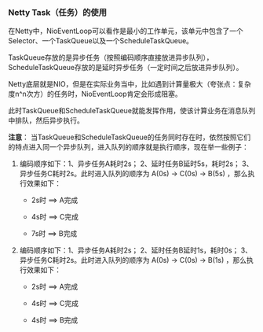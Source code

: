### Netty Task（任务）的使用

在Netty中，NioEventLoop可以看作是最小的工作单元，该单元中包含了一个Selector、一个TaskQueue以及一个ScheduleTaskQueue。

TaskQueue存放的是异步任务（按照编码顺序直接放进异步队列），ScheduleTaskQueue存放的是延时异步任务（一定时间之后放进异步队列）。

Netty底层就是NIO，但是在实际业务当中，比如遇到计算量极大（夸张点：复杂度n^n次方）的任务时，NioEventLoop肯定会形成阻塞。

此时TaskQueue和ScheduleTaskQueue就能发挥作用，使该计算业务在消息队列中排队，然后异步执行。

**注意**： 当TaskQueue和ScheduleTaskQueue的任务同时存在时，依然按照它们的特点进入同一个异步队列，进入队列的顺序就是执行顺序，现在举一些例子：

1. 编码顺序如下：1、异步任务A耗时2s； 2、延时任务B延时5s，耗时2s； 3、异步任务C耗时2s。此时进入队列的顺序为 A(0s) -> C(0s) -> B(5s) ，那么执行效果如下：

    * 2s时 ==> A完成
   
    * 4s时 ==> C完成
   
    * 7s时 ==> B完成
   
2. 编码顺序如下：1、异步任务A耗时2s； 2、延时任务B延时1s，耗时0s； 3、异步任务C耗时2s。此时进入队列的顺序为 A(0s) -> C(0s) -> B(1s) ，那么执行效果如下：

    * 2s时 ==> A完成
   
    * 4s时 ==> C完成
   
    * 4s时 ==> B完成
